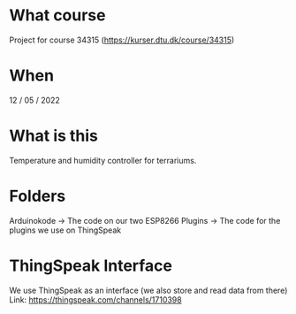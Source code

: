 # What course
Project for course 34315 (https://kurser.dtu.dk/course/34315)
# When
12 / 05 / 2022
# What is this
Temperature and humidity controller for terrariums.
# Folders
Arduinokode -> The code on our two ESP8266 
Plugins -> The code for the plugins we use on ThingSpeak
# ThingSpeak Interface
We use ThingSpeak as an interface (we also store and read data from there)
Link: https://thingspeak.com/channels/1710398
